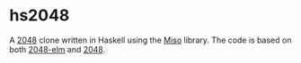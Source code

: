 # hs2048

A [2048](http://gabrielecirulli.github.io/2048/) clone written in Haskell using
the [Miso](https://github.com/haskell-miso/miso) library. The code is based on
both [2048-elm](https://github.com/ScrambledEggsOnToast/2048-elm) and
[2048](http://gabrielecirulli.github.io/2048/).
